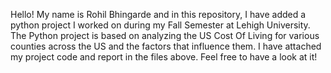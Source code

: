 Hello! My name is Rohil Bhingarde and in this repository, I have added a python project I worked on during my Fall Semester at Lehigh University. The Python project is based on analyzing the US Cost Of Living for various counties across the US and the factors that influence them. I have attached my project code and report in the files above. Feel free to have a look at it! 
